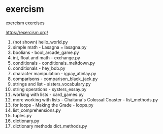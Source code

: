 # exercism
exercism exercises

https://exercism.org/

1. (not shown) hello_world.py
2. simple math - Lasagna = lasagna.py
3. boolians - bool_arcade_game.py
4. int, float and math - exchange.py
5. conditionals - conditionals_meltdown.py
6. conditionals - hey_bob.py
7. character manipulation - igpay_atinlay.py
8. comparisons - comparison_black_jack.py
9. strings and list - sisters_vocabulary.py
10. string operations - systers_essay.py
11. working with lists - card_games.py
12. more working with lists - Chaitana's Colossal Coaster - list_methods.py
13. for loops - Making the Grade - loops.py
14. list_comprehensions.py
15. tuples.py
16. dictionary.py
17. dictionary methods dict_methods.py
